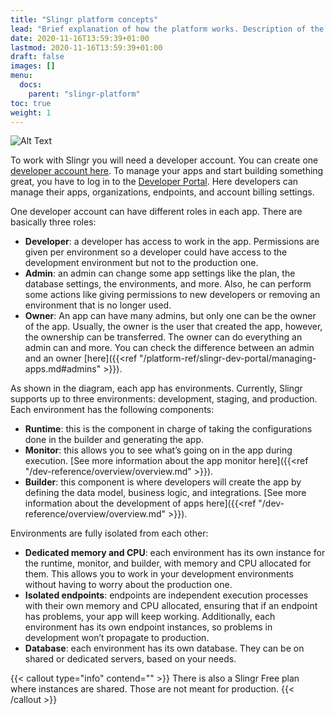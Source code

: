 ```yaml
---
title: "Slingr platform concepts"
lead: "Brief explanation of how the platform works. Description of the different components in the Slingr platform."
date: 2020-11-16T13:59:39+01:00
lastmod: 2020-11-16T13:59:39+01:00
draft: false
images: []
menu:
  docs:
    parent: "slingr-platform"
toc: true
weight: 1
---
```


![Alt Text](/images/vendor/platform-ref/platform-concepts.png)

To work with Slingr you will need a developer account. You can create one [developer account here](https://developer-portal.slingrs.io/signup.html). To manage your apps and start building something great, you have to log in to the [Developer Portal](https://developer-portal.slingrs.io/login.html). Here developers can manage their apps, organizations, endpoints, and account billing settings.

One developer account can have different roles in each app. There are basically three roles:

- **Developer**: a developer has access to work in the app. Permissions are given per environment so a developer could have access to the development environment but not to the production one. 
- **Admin**: an admin can change some app settings like the plan, the database settings, the environments, and more. Also, he can perform some actions like giving permissions to new developers or removing an environment that is no longer used.
- **Owner**: An app can have many admins, but only one can be the owner of the app. Usually, the owner is the user that created the app, however, the ownership can be transferred. The owner can do everything an admin can and more. You can check the difference between an admin and an owner [here]({{<ref "/platform-ref/slingr-dev-portal/managing-apps.md#admins" >}}).


As shown in the diagram, each app has environments. Currently, Slingr supports up to three environments: development, staging, and production. Each environment has the following components:
- **Runtime**: this is the component in charge of taking the configurations done in the builder and generating the app.
- **Monitor**: this allows you to see what’s going on in the app during execution. [See more information about the app monitor here]({{<ref "/dev-reference/overview/overview.md" >}}).
- **Builder**: this component is where developers will create the app by defining the data model, business logic, and integrations. [See more information about the development of apps here]({{<ref "/dev-reference/overview/overview.md" >}}).

Environments are fully isolated from each other:
- **Dedicated memory and CPU**: each environment has its own instance for the runtime, monitor, and builder, with memory and CPU allocated for them. This allows you to work in your development environments without having to worry about the production one.
- **Isolated endpoints**: endpoints are independent execution processes with their own memory and CPU allocated, ensuring that if an endpoint has problems, your app will keep working. Additionally, each environment has its own endpoint instances, so problems in development won’t propagate to production.
- **Database**: each environment has its own database. They can be on shared or dedicated servers, based on your needs.


{{< callout type="info" contend="" >}}
There is also a Slingr Free plan where instances are shared. Those are not meant for production.
{{< /callout >}}
